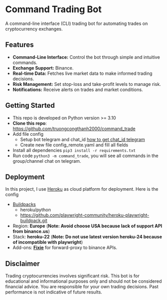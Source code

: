 # Command Trading Bot

A command-line interface (CLI) trading bot for automating trades on cryptocurrency exchanges.


## Features

* **Command-Line Interface:** Control the bot through simple and intuitive commands.
* **Exchange Support:** Binance.
* **Real-time Data:** Fetches live market data to make informed trading decisions.
* **Risk Management:** Set stop-loss and take-profit levels to manage risk.
* **Notifications:** Receive alerts on trades and market conditions.

## Getting Started

- This repo is developed on Python version >= 3.10
- **Clone this repo**:  https://github.com/truongcongthanh2000/command_trade
- Add file config
    - Setup bot telegram and chat_id [how to get chat_id telegram](https://gist.github.com/nafiesl/4ad622f344cd1dc3bb1ecbe468ff9f8a)
    - Create new file config_remote.yaml and fill all fields
- Install all dependencies ```pip3 install -r requirements.txt```
- Run code ```python3 -m command_trade```, you will see all commands in the group/channel chat on telegram.

## Deployment
In this project, I use [Heroku](https://www.heroku.com/) as cloud platform for deployment. Here is the config 
- [Buildpacks](https://devcenter.heroku.com/articles/buildpacks)
    - heroku/python
    - https://github.com/playwright-community/heroku-playwright-buildpack.git
- Region: **Europe** (**Note: Avoid choose USA because lack of support API from binance.us**)
- Stack: **heroku-22** (**Note: Do not use latest version heroku-24 because of incompatible with playwright**)
- Add-ons: **[Fixie](https://elements.heroku.com/addons/fixie)** for forward-proxy to binance APIs.

## Disclaimer

Trading cryptocurrencies involves significant risk. This bot is for educational and informational purposes only and should not be considered financial advice. You are responsible for your own trading decisions. Past performance is not indicative of future results.